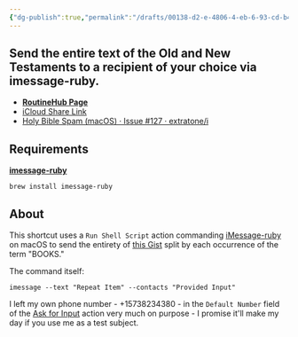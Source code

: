 ```yaml
---
{"dg-publish":true,"permalink":"/drafts/00138-d2-e-4806-4-eb-6-93-cd-b445124-a9-caf/","dgHomeLink":true,"dgPassFrontmatter":false}
---
```



## Send the entire text of the Old and New Testaments to a recipient of your choice via imessage-ruby. 

- [**RoutineHub Page**](https://routinehub.co/shortcut/10924)
- [iCloud Share Link](https://www.icloud.com/shortcuts/6a3d1ef359ed48b8abc4f38851a0fa56)
- [Holy Bible Spam (macOS) · Issue #127 · extratone/i](https://github.com/extratone/i/issues/127)

## Requirements
[**imessage-ruby**](https://formulae.brew.sh/formula/imessage-ruby)

`brew install imessage-ruby`

## About

This shortcut uses a `Run Shell Script` action commanding [iMessage-ruby](https://formulae.brew.sh/formula/imessage-ruby) on macOS to send the entirety of [this Gist](https://gist.github.com/extratone/f9df50ca0810f7ea9624037e9de1ff15) split by each occurrence of the term "BOOKS."

The command itself:

`imessage --text "Repeat Item" --contacts "Provided Input"`

I left my own phone number - +15738234380 - in the `Default Number` field of the [Ask for Input](https://www.matthewcassinelli.com/actions/ask-for-input/) action very much on purpose - I promise it'll make my day if you use me as a test subject.